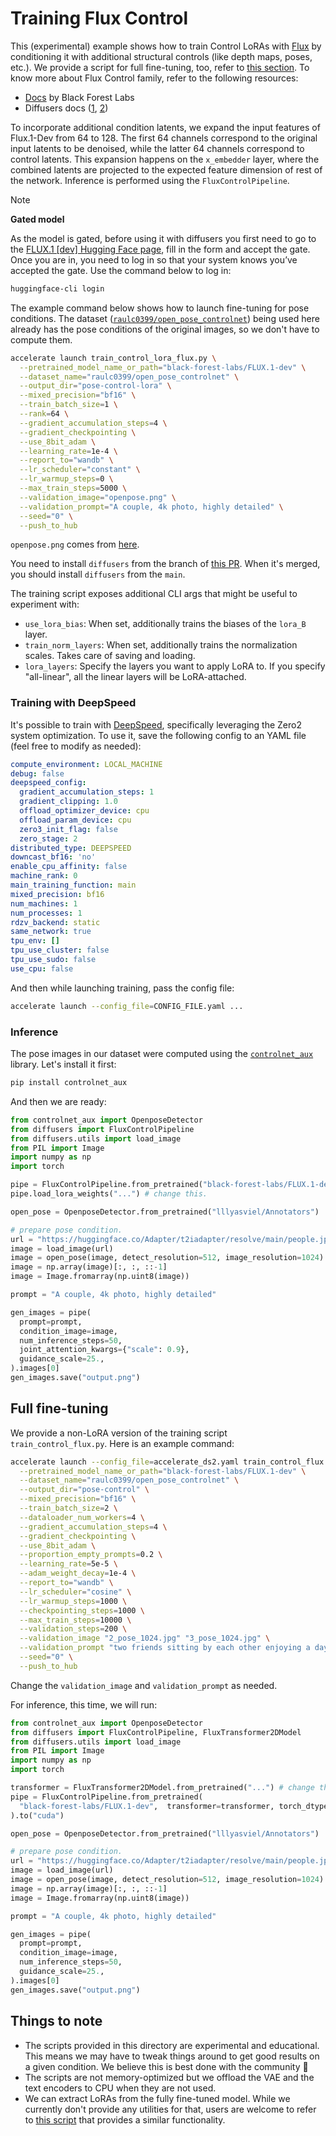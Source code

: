 # Training Flux Control

This (experimental) example shows how to train Control LoRAs with [Flux](https://huggingface.co/black-forest-labs/FLUX.1-dev) by conditioning it with additional structural controls (like depth maps, poses, etc.). We provide a script for full fine-tuning, too, refer to [this section](#full-fine-tuning). To know more about Flux Control family, refer to the following resources:

* [Docs](https://github.com/black-forest-labs/flux/blob/main/docs/structural-conditioning.md) by Black Forest Labs
* Diffusers docs ([1](https://huggingface.co/docs/diffusers/main/en/api/pipelines/flux#canny-control), [2](https://huggingface.co/docs/diffusers/main/en/api/pipelines/flux#depth-control))

To incorporate additional condition latents, we expand the input features of Flux.1-Dev from 64 to 128. The first 64 channels correspond to the original input latents to be denoised, while the latter 64 channels correspond to control latents. This expansion happens on the `x_embedder` layer, where the combined latents are projected to the expected feature dimension of rest of the network. Inference is performed using the `FluxControlPipeline`.

> [!NOTE]
> **Gated model**
>
> As the model is gated, before using it with diffusers you first need to go to the [FLUX.1 [dev] Hugging Face page](https://huggingface.co/black-forest-labs/FLUX.1-dev), fill in the form and accept the gate. Once you are in, you need to log in so that your system knows you’ve accepted the gate. Use the command below to log in:

```bash
huggingface-cli login
```

The example command below shows how to launch fine-tuning for pose conditions. The dataset ([`raulc0399/open_pose_controlnet`](https://huggingface.co/datasets/raulc0399/open_pose_controlnet)) being used here already has the pose conditions of the original images, so we don't have to compute them.

```bash
accelerate launch train_control_lora_flux.py \
  --pretrained_model_name_or_path="black-forest-labs/FLUX.1-dev" \
  --dataset_name="raulc0399/open_pose_controlnet" \
  --output_dir="pose-control-lora" \
  --mixed_precision="bf16" \
  --train_batch_size=1 \
  --rank=64 \
  --gradient_accumulation_steps=4 \
  --gradient_checkpointing \
  --use_8bit_adam \
  --learning_rate=1e-4 \
  --report_to="wandb" \
  --lr_scheduler="constant" \
  --lr_warmup_steps=0 \
  --max_train_steps=5000 \
  --validation_image="openpose.png" \
  --validation_prompt="A couple, 4k photo, highly detailed" \
  --seed="0" \
  --push_to_hub
```

`openpose.png` comes from [here](https://huggingface.co/Adapter/t2iadapter/resolve/main/openpose.png).

You need to install `diffusers` from the branch of [this PR](https://github.com/huggingface/diffusers/pull/9999). When it's merged, you should install `diffusers` from the `main`.

The training script exposes additional CLI args that might be useful to experiment with:

* `use_lora_bias`: When set, additionally trains the biases of the `lora_B` layer. 
* `train_norm_layers`: When set, additionally trains the normalization scales. Takes care of saving and loading.
* `lora_layers`: Specify the layers you want to apply LoRA to. If you specify "all-linear", all the linear layers will be LoRA-attached.

### Training with DeepSpeed

It's possible to train with [DeepSpeed](https://github.com/microsoft/DeepSpeed), specifically leveraging the Zero2 system optimization. To use it, save the following config to an YAML file (feel free to modify as needed):

```yaml
compute_environment: LOCAL_MACHINE
debug: false
deepspeed_config:
  gradient_accumulation_steps: 1
  gradient_clipping: 1.0
  offload_optimizer_device: cpu
  offload_param_device: cpu
  zero3_init_flag: false
  zero_stage: 2
distributed_type: DEEPSPEED
downcast_bf16: 'no'
enable_cpu_affinity: false
machine_rank: 0
main_training_function: main
mixed_precision: bf16
num_machines: 1
num_processes: 1
rdzv_backend: static
same_network: true
tpu_env: []
tpu_use_cluster: false
tpu_use_sudo: false
use_cpu: false
```

And then while launching training, pass the config file:

```bash
accelerate launch --config_file=CONFIG_FILE.yaml ...
```

### Inference

The pose images in our dataset were computed using the [`controlnet_aux`](https://github.com/huggingface/controlnet_aux) library. Let's install it first:

```bash
pip install controlnet_aux
```

And then we are ready:

```py
from controlnet_aux import OpenposeDetector
from diffusers import FluxControlPipeline
from diffusers.utils import load_image
from PIL import Image
import numpy as np
import torch 

pipe = FluxControlPipeline.from_pretrained("black-forest-labs/FLUX.1-dev", torch_dtype=torch.bfloat16).to("cuda")
pipe.load_lora_weights("...") # change this.

open_pose = OpenposeDetector.from_pretrained("lllyasviel/Annotators")

# prepare pose condition.
url = "https://huggingface.co/Adapter/t2iadapter/resolve/main/people.jpg"
image = load_image(url)
image = open_pose(image, detect_resolution=512, image_resolution=1024)
image = np.array(image)[:, :, ::-1]           
image = Image.fromarray(np.uint8(image))

prompt = "A couple, 4k photo, highly detailed"

gen_images = pipe(
  prompt=prompt,
  condition_image=image,
  num_inference_steps=50,
  joint_attention_kwargs={"scale": 0.9},
  guidance_scale=25., 
).images[0]
gen_images.save("output.png")
```

## Full fine-tuning

We provide a non-LoRA version of the training script `train_control_flux.py`. Here is an example command:

```bash
accelerate launch --config_file=accelerate_ds2.yaml train_control_flux.py \
  --pretrained_model_name_or_path="black-forest-labs/FLUX.1-dev" \
  --dataset_name="raulc0399/open_pose_controlnet" \
  --output_dir="pose-control" \
  --mixed_precision="bf16" \
  --train_batch_size=2 \
  --dataloader_num_workers=4 \
  --gradient_accumulation_steps=4 \
  --gradient_checkpointing \
  --use_8bit_adam \
  --proportion_empty_prompts=0.2 \
  --learning_rate=5e-5 \
  --adam_weight_decay=1e-4 \
  --report_to="wandb" \
  --lr_scheduler="cosine" \
  --lr_warmup_steps=1000 \
  --checkpointing_steps=1000 \
  --max_train_steps=10000 \
  --validation_steps=200 \
  --validation_image "2_pose_1024.jpg" "3_pose_1024.jpg" \
  --validation_prompt "two friends sitting by each other enjoying a day at the park, full hd, cinematic" "person enjoying a day at the park, full hd, cinematic" \
  --seed="0" \
  --push_to_hub
```

Change the `validation_image` and `validation_prompt` as needed.

For inference, this time, we will run:

```py
from controlnet_aux import OpenposeDetector
from diffusers import FluxControlPipeline, FluxTransformer2DModel
from diffusers.utils import load_image
from PIL import Image
import numpy as np
import torch 

transformer = FluxTransformer2DModel.from_pretrained("...") # change this.
pipe = FluxControlPipeline.from_pretrained(
  "black-forest-labs/FLUX.1-dev",  transformer=transformer, torch_dtype=torch.bfloat16
).to("cuda")

open_pose = OpenposeDetector.from_pretrained("lllyasviel/Annotators")

# prepare pose condition.
url = "https://huggingface.co/Adapter/t2iadapter/resolve/main/people.jpg"
image = load_image(url)
image = open_pose(image, detect_resolution=512, image_resolution=1024)
image = np.array(image)[:, :, ::-1]           
image = Image.fromarray(np.uint8(image))

prompt = "A couple, 4k photo, highly detailed"

gen_images = pipe(
  prompt=prompt,
  condition_image=image,
  num_inference_steps=50,
  guidance_scale=25., 
).images[0]
gen_images.save("output.png")
```

## Things to note

* The scripts provided in this directory are experimental and educational. This means we may have to tweak things around to get good results on a given condition. We believe this is best done with the community 🤗
* The scripts are not memory-optimized but we offload the VAE and the text encoders to CPU when they are not used. 
* We can extract LoRAs from the fully fine-tuned model. While we currently don't provide any utilities for that, users are welcome to refer to [this script](https://github.com/Stability-AI/stability-ComfyUI-nodes/blob/master/control_lora_create.py) that provides a similar functionality. 